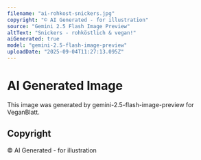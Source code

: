 ```yaml
---
filename: "ai-rohkost-snickers.jpg"
copyright: "© AI Generated - for illustration"
source: "Gemini 2.5 Flash Image Preview"
altText: "Snickers - rohköstlich & vegan!"
aiGenerated: true
model: "gemini-2.5-flash-image-preview"
uploadDate: "2025-09-04T11:27:13.095Z"
---
```


# AI Generated Image

This image was generated by gemini-2.5-flash-image-preview for VeganBlatt.

## Copyright
© AI Generated - for illustration
